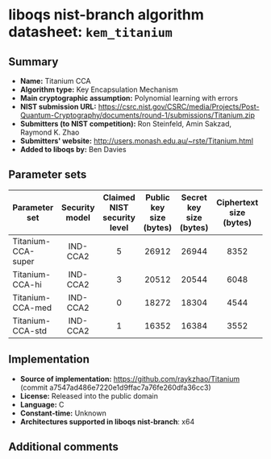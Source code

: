liboqs nist-branch algorithm datasheet: `kem_titanium`
======================================================

Summary
-------

- **Name:** Titanium CCA
- **Algorithm type:** Key Encapsulation Mechanism
- **Main cryptographic assumption:** Polynomial learning with errors
- **NIST submission URL:** https://csrc.nist.gov/CSRC/media/Projects/Post-Quantum-Cryptography/documents/round-1/submissions/Titanium.zip
- **Submitters (to NIST competition):** Ron Steinfeld, Amin Sakzad, Raymond K. Zhao
- **Submitters' website:** http://users.monash.edu.au/~rste/Titanium.html
- **Added to liboqs by:** Ben Davies

Parameter sets
--------------

| Parameter set      | Security model | Claimed NIST security level | Public key size (bytes) | Secret key size (bytes) | Ciphertext size (bytes) | Shared secret size (bytes) |
|--------------------|:--------------:|:---------------------------:|:-----------------------:|:-----------------------:|:-----------------------:|:--------------------------:|
| Titanium-CCA-super |    IND-CCA2    |             5               |       26912             |      26944              |      8352               |          32                |
| Titanium-CCA-hi    |    IND-CCA2    |             3               |       20512             |      20544              |      6048               |          32                |
| Titanium-CCA-med   |    IND-CCA2    |             0               |       18272             |      18304              |      4544               |          32                |
| Titanium-CCA-std   |    IND-CCA2    |             1               |       16352             |      16384              |      3552               |          32                |

Implementation
--------------

- **Source of implementation:** https://github.com/raykzhao/Titanium (commit a7547ad486e7220e1d9ffac7a76fe260dfa36cc3)
- **License:** Released into the public domain
- **Language:** C
- **Constant-time:** Unknown
- **Architectures supported in liboqs nist-branch**: x64

Additional comments
-------------------

